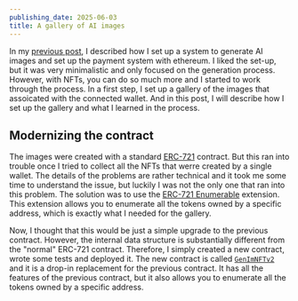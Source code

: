 ```yaml
---
publishing_date: 2025-06-03
title: A gallery of AI images
---
```


In my [previous post](9), I described how I set up a system to generate AI images and set up the payment system with ethereum. I liked the set-up, but it was very minimalistic and only focused on the generation process. However, with NFTs, you can do so much more and I started to work through the process. In a first step, I set up a gallery of the images that assoicated with the connected wallet. And in this post, I will describe how I set up the gallery and what I learned in the process.

## Modernizing the contract

The images were created with a standard [ERC-721](https://docs.openzeppelin.com/contracts/5.x/erc721) contract. But this ran into trouble once I tried to collect all the NFTs that werre created by a single wallet. The details of the problems are rather technical and it took me some time to understand the issue, but luckily I was not the only one that ran into this problem. The solution was to use the [ERC-721 Enumerable](https://docs.openzeppelin.com/contracts/5.x/api/token/erc721#ERC721Enumerable) extension. This extension allows you to enumerate all the tokens owned by a specific address, which is exactly what I needed for the gallery.

Now, I thought that this would be just a simple upgrade to the previous contract. However, the internal data structure is substantially different from the "normal" ERC-721 contract. Therefore, I simply created a new contract, wrote some tests and deployed it. The new contract is called [`GenImNFTv2`](https://optimistic.etherscan.io/address/0x80f95d330417a4acEfEA415FE9eE28db7A0A1Cdb#code) and it is a drop-in replacement for the previous contract. It has all the features of the previous contract, but it also allows you to enumerate all the tokens owned by a specific address.
